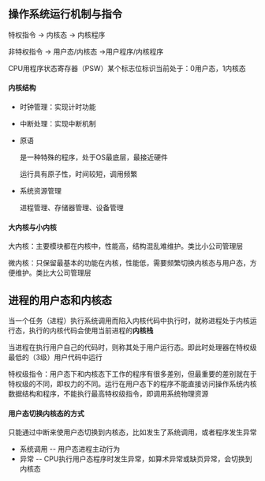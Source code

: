 ## 操作系统运行机制与指令

特权指令 -> 内核态 -> 内核程序

非特权指令 -> 用户态/内核态 ->用户程序/内核程序

CPU用程序状态寄存器（PSW）某个标志位标识当前处于：0用户态，1内核态

#### 内核结构

- 时钟管理：实现计时功能

- 中断处理：实现中断机制

- 原语

  是一种特殊的程序，处于OS最底层，最接近硬件

  运行具有原子性，时间较短，调用频繁

- 系统资源管理

  进程管理、存储器管理、设备管理

#### 大内核与小内核

大内核：主要模块都在内核中，性能高，结构混乱难维护。类比小公司管理层

微内核：只保留最基本的功能在内核，性能低，需要频繁切换内核态与用户态，方便维护。类比大公司管理层







## 进程的用户态和内核态

当一个任务（进程）执行系统调用而陷入内核代码中执行时，就称进程处于内核运行态，执行的内核代码会使用当前进程的**内核栈**

当进程在执行用户自己的代码时，则称其处于用户运行态。即此时处理器在特权级最低的（3级）用户代码中运行

特权级指令：用户态下和内核态下工作的程序有很多差别，但最重要的差别就在于特权级的不同，即权力的不同。运行在用户态下的程序不能直接访问操作系统内核数据结构和程序，不能执行最高特权级指令，即调用系统物理资源



#### 用户态切换内核态的方式

只能通过中断来使用户态切换到内核态，比如发生了系统调用，或者程序发生异常

- 系统调用 -- 用户态进程主动行为
- 异常 -- CPU执行用户态程序时发生异常，如算术异常或缺页异常，会切换到内核态

